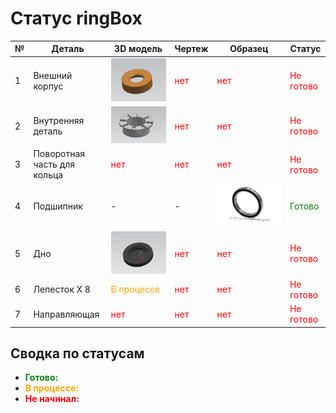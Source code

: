 # Статус ringBox

| № | Деталь | 3D модель | Чертеж | Образец | Статус |
|---|--------|-----------|--------|---------|--------|
| 1 | Внешний корпус | ![Внешний корпус](upper_part.jpg) | <span style="color:red">нет</span>  | <span style="color:red">нет</span>  | <span style="color:red">Не готово</span> |
| 2 | Внутренняя деталь | ![Внутренняя деталь](inner_part.jpg) | <span style="color:red">нет</span> | <span style="color:red">нет</span>  | <span style="color:red">Не готово</span> |
| 3 | Поворотная часть для кольца | <span style="color:red">нет</span> |  <span style="color:red">нет</span> |  <span style="color:red">нет</span> | <span style="color:red">Не готово</span> |
| 4 | Подшипник | - | - | ![Подшипник](bearing.jpg) | <span style="color:green">Готово</span> |
| 5 | Дно | ![Дно](bottom.jpg) | <span style="color:red">нет</span> | <span style="color:red">нет</span> | <span style="color:red">Не готово</span> |
| 6 | Лепесток Х 8 | <span style="color:orange">В процессе</span>|  <span style="color:red">нет</span> |  <span style="color:red">нет</span> | <span style="color:red">Не готово</span> |
| 7 | Направляющая |  <span style="color:red">нет</span> |<span style="color:red">нет</span> |  <span style="color:red">нет</span> | <span style="color:red">Не готово</span> |


## Сводка по статусам

- <span style="color:green">**Готово:**</span>
- <span style="color:orange">**В процессе:**</span>
- <span style="color:red">**Не начинал:**</span>

